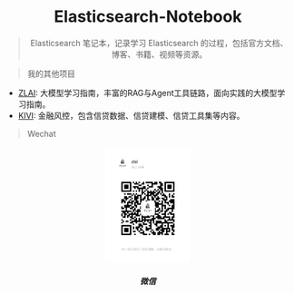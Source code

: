 <div align="center">

# Elasticsearch-Notebook

> Elasticsearch 笔记本，记录学习 Elasticsearch 的过程，包括官方文档、博客、书籍、视频等资源。

</div>

> 我的其他项目

- [ZLAI](https://zlai-llm.github.io/zlai-doc/#/): 大模型学习指南，丰富的RAG与Agent工具链路，面向实践的大模型学习指南。
- [KIVI](https://kivi-risk.github.io/kivi-doc/#/): 金融风控，包含信贷数据、信贷建模、信贷工具集等内容。

> Wechat

<center>
<img src="img/wechat.jpg" width="150px">
<h5>微信</h5>
</center>
